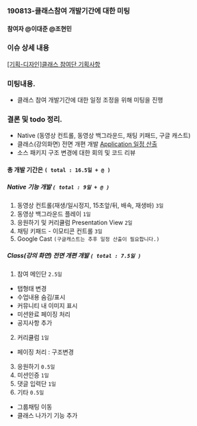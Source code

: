 ### 190813-클래스참여 개발기간에 대한 미팅

#### 참여자 @이대준 @조현민 

### 이슈 상세 내용
[[기획-디자인]클래스 참여단 기획사항](https://github.com/jacob-modoo/modooGuide/issues/74)

### 미팅내용. 
 - 클래스 참여 개발기간에 대한 일정 조정을 위해 미팅을 진행

### 결론 및 todo 정리. 
 - Native (동영상 컨트롤, 동영상 백그라운드, 채팅 키패드, 구글 캐스트)
 - 클래스(강의화면) 전면 개편 개발 [Application 일정 산출](https://github.com/jacob-modoo/modooGuide/blob/master/meeting/190813-%ED%81%B4%EB%9E%98%EC%8A%A4%EC%B0%B8%EC%97%AC%20%EA%B0%9C%EB%B0%9C%EB%AF%B8%ED%8C%85.md)
 - 소스 패키지 구조 변경에 대한 회의 및 코드 리뷰

#### 총 개발 기간은 `( total : 16.5일 + @ )`

##### Native 기능 개발 `( total : 9일 + @ )`
1. 동영상 컨트롤(재생/일시정지, 15초앞/뒤, 배속, 재생바) `3일`
2. 동영상 백그라운드 플레이 `1일`
3. 응원하기 및 커리큘럼 Presentation View `2일`
4. 채팅 키패드 - 이모티콘 컨트롤 `3일`
5. Google Cast `(구글캐스트는 추후 일정 산출이 필요합니다.)`

##### Class(강의 화면) 전면 개편 개발 `( total : 7.5일 )`
1. 참여 메인단 `2.5일`
- 탭형태 변경
- 수업내용 숨김/표시
- 커뮤니티 내 이미지 표시
- 미션완료 페이징 처리
- 공지사항 추가
2. 커리큘럼 `1일`
 - 페이징 처리 : 구조변경
3. 응원하기 `0.5일`
4. 미션인증 `1일`
5. 댓글 입력단 `1일`
6. 기타 `0.5일`
 - 그룹채팅 이동
 - 클래스 나가기 기능 추가
